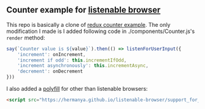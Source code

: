 Counter example for [listenable browser](https://github.com/hermanya/listenable-browser)
----------------------------------------------------------------------------------------

This repo is basically a clone of [redux counter example](https://github.com/reactjs/redux/tree/master/examples/counter). The only modification I made is I added following code in ./components/Counter.js's `render` method:
```javascript
say(`Counter value is ${value}`).then(() => listenForUserInput({
    'increment': onIncrement,
    'increment if odd': this.incrementIfOdd,
    'increment asynchronously': this.incrementAsync,
    'decrement': onDecrement
}))
```

I also added a [polyfill](https://hermanya.github.io/listenable-browser/support_for_other_browsers.js) for other than listenable browsers:

```html
<script src="https://hermanya.github.io/listenable-browser/support_for_other_browsers.js"></script>
```
